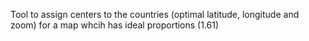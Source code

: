 Tool to assign centers to the countries (optimal latitude, longitude and zoom) for a map whcih has ideal proportions (1.61)
